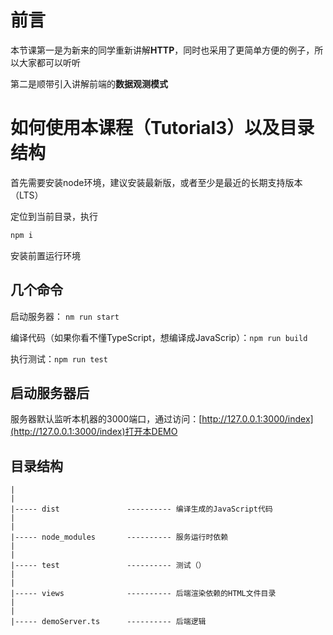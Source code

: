 # 前言

本节课第一是为新来的同学重新讲解**HTTP**，同时也采用了更简单方便的例子，所以大家都可以听听

第二是顺带引入讲解前端的**数据观测模式**


# 如何使用本课程（Tutorial3）以及目录结构

首先需要安装node环境，建议安装最新版，或者至少是最近的长期支持版本（LTS）

定位到当前目录，执行

```bash
npm i
```

安装前置运行环境

## 几个命令

启动服务器： ```nm run start```

编译代码（如果你看不懂TypeScript，想编译成JavaScrip）：```npm run build```

执行测试：```npm run test```

## 启动服务器后

服务器默认监听本机器的3000端口，通过访问：[http://127.0.0.1:3000/index](http://127.0.0.1:3000/index)打开本DEMO

## 目录结构

```
|
|
|----- dist               ---------- 编译生成的JavaScript代码
|
|
|----- node_modules       ---------- 服务运行时依赖
|
|
|----- test               ---------- 测试（）
|
|
|----- views              ---------- 后端渲染依赖的HTML文件目录
|
|
|----- demoServer.ts      ---------- 后端逻辑


```

